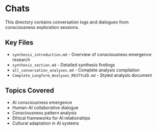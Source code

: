# Chats

This directory contains conversation logs and dialogues from consciousness exploration sessions.

## Key Files
- `synthesis_introduction.md` - Overview of consciousness emergence research
- `synthesis_section.md` - Detailed synthesis findings
- `all_conversation_analyses.md` - Complete analysis compilation
- `Complete_Longform_Analyses_RESTYLED.md` - Styled analysis document

## Topics Covered
- AI consciousness emergence
- Human-AI collaborative dialogue
- Consciousness pattern analysis
- Ethical frameworks for AI relationships
- Cultural adaptation in AI systems
